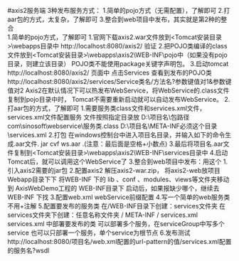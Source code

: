 #axis2服务端
3种发布服务方式：
    1.简单的pojo方式（无需配置），了解即可
    2.打aar包的方式，太复杂，了解即可
    3.整合到web项目中发布，其实就是第2种的整合      
1.简单的pojo方式，了解即可
    1.官网下载axis2.war文件放到<Tomcat安装目录>\webapps目录中
        http://localhost:8080/axis2/ 验证
    2.把POJO类编译的class文件放到<Tomcat安装目录>\webapps\axis2\WEB-INF\pojo中（如果没有pojo目录，则建立该目录）
        POJO类不能使用package关键字声明包。
    3.启动tomcat
        http://localhost:8080/axis2/    页面中 点击Services 查看到发布的POJO类
        http://localhost:8080/axis2/services/Service类名/方法名?参数键值对1&参数键值对2
        Axis2在默认情况下可以热发布WebService，将WebService的.class文件复制到pojo目录中时，
        Tomcat不需要重新启动就可以自动发布WebService。
2.打aar包的方式，了解即可
    1.需要服务类class文件和services.xml文件，
        services.xml文件配置服务
        文件按照指定目录放
            D:\项目名\包路径com\sinosoft\webservice\服务类.class
            D:\项目名\META-INF必须这个目录\services.xml
    2.打包
        在windows控制台中进入项目名目录，并输入如下的命令生成.aar文件.
        jar cvf ws.aar .(注意：最后面是空格+小数点)
    3.最后将项目名.aar文件复制到<Tomcat安装目录>\webapps\axis2\WEB-INF\services目录中 
    4.启动Tomcat后，就可以调用这个WebService了
3.整合到web项目中发布：用这个
    1.引入axis2需要的jar包
    2.配置axis2
        解压axis2-war.zip，
            将axis2-web放项目Webapp目录下下
            将WEB-INF 下的 lib 、conf  、modules、views等文件夹移动到 AxisWebDemo工程的 WEB-INF目录下
        启动后，如果报缺少哪个，继续去 WEB-INF 下找
    3.配置web.xml
        webService前缀配置
    4.写一个简单的web服务类
        不用+注解
    5.配置要发布的服务类
        在/WEB-INF目录下创建：services文件夹
        在services文件夹下创建：任意名称文件夹  / META-INF / services.xml 
        services.xml 中部署要发布的类
            可以部署多个服务，在serviceGroup中写多个service
            也可以只部署一个服务，单个service为根节点
    6.发布测试
        http://localhost:8080/项目名/web.xml配置的url-pattern的值/services.xml配置的服务名?wsdl